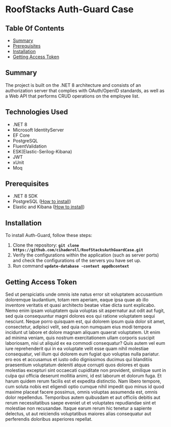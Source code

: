 # **RoofStacks Auth-Guard Case**

## **Table Of Contents**
* [Summary](#Summary)
* [Prerequisites](#Prerequisites)
* [Installation](#Installation)
* [Getting Access Token](#getting-access-token)

## **Summary**
The project is built on the .NET 8 architecture and consists of an authorization server that complies with OAuth/OpenID standards, as well as a Web API that performs CRUD operations on the employee list.

## **Technologies Used**
* .NET 8
* Microsoft IdentityServer
* EF Core
* PostgreSQL
* FluentValidation
* ESK(Elastic-Serilog-Kibana)
* JWT
* xUnit
* Moq

## **Prerequisites**
* .NET 8 SDK
* PostgreSQL ([How to install](https://www.dbvis.com/thetable/how-to-set-up-postgres-using-docker/))
* Elastic and Kibana ([How to install](https://karthiksdevopsengineer.medium.com/setting-up-elasticsearch-and-kibana-single-node-cluster-with-docker-d785f591a760))

## **Installation**
To install Auth-Guard, follow these steps:

1. Clone the repository: **`git clone https://github.com/cihaderoll/RoofStacksAuthGuardCase.git`**
2. Verify the configurations within the application (such as server ports) and check the configurations of the servers you have set up.
3. Run command **`update-database -context appdbcontext`**




## Getting Access Token
Sed ut perspiciatis unde omnis iste natus error sit voluptatem accusantium doloremque laudantium, totam rem aperiam, eaque ipsa quae ab illo inventore veritatis et quasi architecto beatae vitae dicta sunt explicabo. Nemo enim ipsam voluptatem 
quia voluptas sit aspernatur aut odit aut fugit, sed quia consequuntur magni dolores eos qui ratione voluptatem sequi nesciunt. Neque porro quisquam est, qui dolorem ipsum quia dolor sit amet, consectetur, adipisci velit, sed quia non numquam eius modi tempora 
incidunt ut labore et dolore magnam aliquam quaerat voluptatem. Ut enim ad minima veniam, quis nostrum exercitationem ullam corporis suscipit laboriosam, nisi ut aliquid ex ea commodi consequatur? Quis autem vel eum iure reprehenderit qui in ea voluptate velit 
esse quam nihil molestiae consequatur, vel illum qui dolorem eum fugiat quo voluptas nulla pariatur. ero eos et accusamus et iusto odio dignissimos ducimus qui blanditiis praesentium voluptatum deleniti atque corrupti quos dolores et quas molestias excepturi sint 
occaecati cupiditate non provident, similique sunt in culpa qui officia deserunt mollitia animi, id est laborum et dolorum fuga. Et harum quidem rerum facilis est et expedita distinctio. Nam libero tempore, cum soluta nobis est eligendi optio cumque nihil impedit 
quo minus id quod maxime placeat facere possimus, omnis voluptas assumenda est, omnis dolor repellendus. Temporibus autem quibusdam et aut officiis debitis aut rerum necessitatibus saepe eveniet ut et voluptates repudiandae sint et molestiae non recusandae. Itaque 
earum rerum hic tenetur a sapiente delectus, ut aut reiciendis voluptatibus maiores alias consequatur aut perferendis doloribus asperiores repellat.
